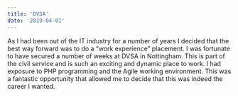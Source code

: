 ```yaml
---
title: 'DVSA'
date: '2019-04-01'
--- 
```

 As I had been out of the IT industry for a number of years I decided that the best way forward was to do a “work experience” placement.  I was fortunate to have secured a number of weeks at DVSA in Nottingham.  This is part of the civil service and is such an exciting and dynamic place to work.  I had exposure to PHP programming and the Agile working environment.  This was a  fantastic opportunity that allowed me to decide that this was indeed the career I wanted.
                